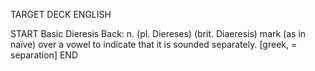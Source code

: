 TARGET DECK
ENGLISH

START
Basic
Dieresis
Back: n. (pl. Diereses) (brit. Diaeresis) mark (as in naïve) over a vowel to indicate that it is sounded separately. [greek, = separation]
END
